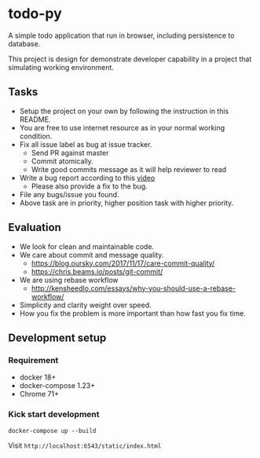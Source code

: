 # todo-py


A simple todo application that run in browser, including persistence to
database.

This project is design for demonstrate developer capability in a project that
simulating working environment.

## Tasks

- Setup the project on your own by following the instruction in this README.
- You are free to use internet resource as in your normal working condition.
- Fix all issue label as bug at issue tracker.
  - Send PR against master
  - Commit atomically.
  - Write good commits message as it will help reviewer to read
- Write a bug report according to this [video](https://youtu.be/UnTFP1kvsS0)
  - Please also provide a fix to the bug.
- File any bugs/issue you found.
- Above task are in priority, higher position task with higher priority.

## Evaluation

- We look for clean and maintainable code.
- We care about commit and message quality.
  - https://blog.oursky.com/2017/11/17/care-commit-quality/
  - https://chris.beams.io/posts/git-commit/
- We are using rebase workflow
  - http://kensheedlo.com/essays/why-you-should-use-a-rebase-workflow/
- Simplicity and clarity weight over speed.
- How you fix the problem is more important than how fast you fix time.

## Development setup

### Requirement

- docker 18+
- docker-compose 1.23+
- Chrome 71+

### Kick start development

```
docker-compose up --build
```

Visit `http://localhost:6543/static/index.html`

